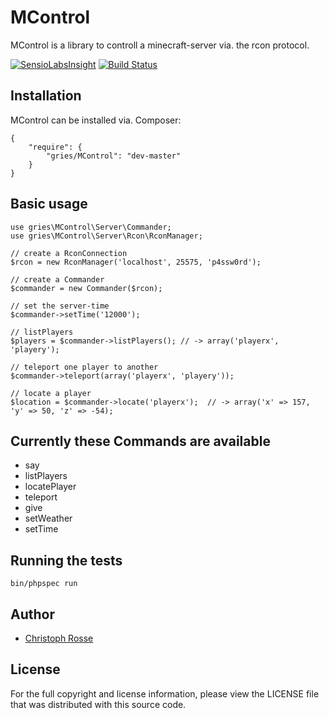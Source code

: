 MControl
========

MControl is a library to controll a minecraft-server via. the rcon protocol.

[![SensioLabsInsight](https://insight.sensiolabs.com/projects/33bb71fa-7445-42bd-a1e4-02f956b73ccc/big.png)](https://insight.sensiolabs.com/projects/33bb71fa-7445-42bd-a1e4-02f956b73ccc)
[![Build Status](https://travis-ci.org/gries/MControl.png?branch=master)](https://travis-ci.org/gries/MControl)

Installation
------------

MControl can be installed via. Composer:

    {
        "require": {
            "gries/MControl": "dev-master"
        }
    }

Basic usage
-----------
    use gries\MControl\Server\Commander;
    use gries\MControl\Server\Rcon\RconManager;

    // create a RconConnection
    $rcon = new RconManager('localhost', 25575, 'p4ssw0rd');

    // create a Commander
    $commander = new Commander($rcon);

    // set the server-time
    $commander->setTime('12000');

    // listPlayers
    $players = $commander->listPlayers(); // -> array('playerx', 'playery');

    // teleport one player to another
    $commander->teleport(array('playerx', 'playery'));

    // locate a player
    $location = $commander->locate('playerx');  // -> array('x' => 157, 'y' => 50, 'z' => -54);

Currently these Commands are available
--------------------------------------

- say
- listPlayers
- locatePlayer
- teleport
- give
- setWeather
- setTime


Running the tests
-----------------
    bin/phpspec run

Author
------

- [Christoph Rosse](http://twitter.com/griesx)

License
-------

For the full copyright and license information, please view the LICENSE file that was distributed with this source code.
